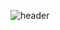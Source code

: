 ![header](https://capsule-render.vercel.app/api?type=waving&color=random&height=300&section=header&text=capsule%20render&fontSize=90)
